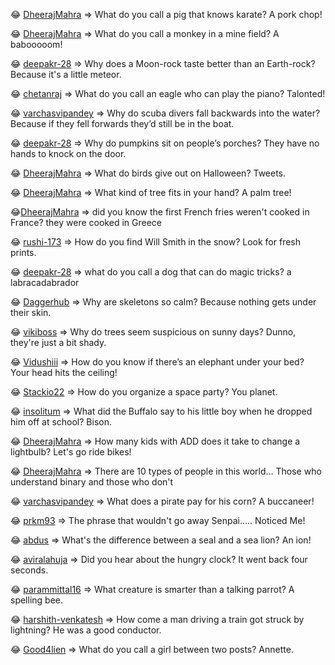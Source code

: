 😂 [DheerajMahra](https://github.com/DheerajMahra)  => What do you call a pig that knows karate? A pork chop!

 😂 [DheerajMahra](https://github.com/DheerajMahra)  => What do you call a monkey in a mine field? A babooooom!

 😂 [deepakr-28](https://github.com/deepakr-28)  => Why does a Moon-rock taste better than an Earth-rock? Because it's a little meteor.

 😂 [chetanraj](https://github.com/chetanraj)  => What do you call an eagle who can play the piano? Talonted!

😂 [varchasvipandey](https://github.com/varchasvipandey)  => Why do scuba divers fall backwards into the water? Because if they fell forwards they’d still be in the boat.

😂 [deepakr-28](https://github.com/deepakr-28)  => Why do pumpkins sit on people’s porches? They have no hands to knock on the door.

😂 [DheerajMahra](https://github.com/DheerajMahra)  => What do birds give out on Halloween? Tweets.

😂 [DheerajMahra](https://github.com/DheerajMahra) => What kind of tree fits in your hand? A palm tree!

😂[DheerajMahra](https://github.com/DheerajMahra)  => did you know the first French fries weren't cooked in France? they were cooked in Greece 

😂 [rushi-173](https://github.com/rushi-173) => How do you find Will Smith in the snow? Look for fresh prints.

😂 [deepakr-28](https://github.com/deepakr-28) => what do you call a dog that can do magic tricks? a labracadabrador

😂 [Daggerhub](https://github.com/Daggerhub) => Why are skeletons so calm? Because nothing gets under their skin.

😂 [vikiboss](https://github.com/vikiboss) => Why do trees seem suspicious on sunny days? Dunno, they're just a bit shady.

😂 [Vidushiii](https://github.com/Vidushiii) => How do you know if there’s an elephant under your bed? Your head hits the ceiling!

😂 [Stackio22](https://github.com/Stackio22) => How do you organize a space party? You planet.

😂 [insolitum](https://github.com/insolitum) => What did the Buffalo say to his little boy when he dropped him off at school? Bison.

😂 [DheerajMahra](https://github.com/DheerajMahra) => How many kids with ADD does it take to change a lightbulb? Let's go ride bikes!

😂 [DheerajMahra](https://github.com/DheerajMahra) => There are 10 types of people in this world... Those who understand binary and those who don't

😂 [varchasvipandey](https://github.com/varchasvipandey) => What does a pirate pay for his corn? A buccaneer!

😂 [prkm93](https://github.com/prkm93) => The phrase that wouldn't go away Senpai..... Noticed Me!

😂 [abdus](https://github.com/abdus) => What's the difference between a seal and a sea lion? An ion!

😂 [aviralahuja](https://github.com/aviralahuja) => Did you hear about the hungry clock? It went back four seconds.

😂 [parammittal16](https://github.com/parammittal16) => What creature is smarter than a talking parrot? A spelling bee.

😂 [harshith-venkatesh](https://github.com/harshith-venkatesh ) => How come a man driving a train got struck by lightning? He was a good conductor.

😂 [Good4lien](https://github.com/Good4lien) => What do you call a girl between two posts? Annette.
